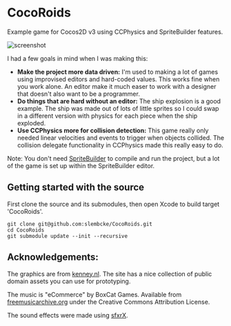 CocoRoids
=========

Example game for Cocos2D v3 using CCPhysics and SpriteBuilder features.

![screenshot](http://files.slembcke.net/upshot/upshot_KYL9SXlT.png)

I had a few goals in mind when I was making this:
* **Make the project more data driven:** I'm used to making a lot of games using improvised editors and hard-coded values. This works fine when you work alone. An editor make it much easer to work with a designer that doesn't also want to be a programmer.
* **Do things that are hard without an editor:** The ship explosion is a good example. The ship was made out of lots of little sprites so I could swap in a different version with physics for each piece when the ship exploded.
* **Use CCPhysics more for collision detection:** This game really only needed linear velocities and events to trigger when objects collided. The collision delegate functionality in CCPhysics made this really easy to do.


Note: You don't need [SpriteBuilder](http://www.spritebuilder.com) to compile and run the project, but a lot of the game is set up within the SpriteBuilder editor.

Getting started with the source
-
First clone the source and its submodules, then open Xcode to build target 'CocoRoids'.

```
git clone git@github.com:slembcke/CocoRoids.git
cd CocoRoids
git submodule update --init --recursive
```

Acknowledgements:
-

The graphics are from [kenney.nl](http://kenney.nl/assets). The site has a nice collection of public domain assets you can use for prototyping.

The music is "eCommerce" by BoxCat Games. Available from [freemusicarchive.org](http://freemusicarchive.org/music/BoxCat_Games/Nameless_the_Hackers_RPG_Soundtrack/BoxCat_Games_-_Nameless-_the_Hackers_RPG_Soundtrack_-_09_eCommerce) under the Creative Commons Attribution License.

The sound effects were made using [sfxrX](http://www.sethwillits.com/sfxrX/).
